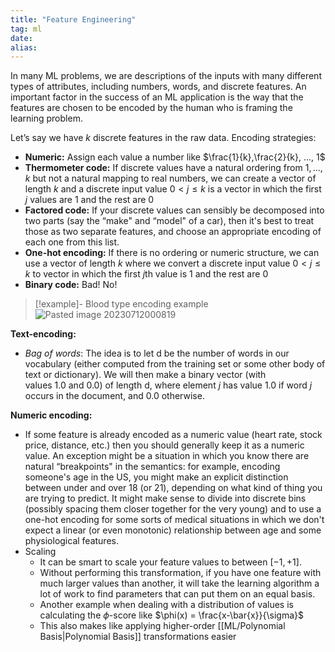 ```yaml
---
title: "Feature Engineering"
tag: ml
date: 
alias:
---
```


In many ML problems, we are descriptions of the inputs with many different types of attributes, including numbers, words, and discrete features. An important factor in the success of an ML application is the way that the features are chosen to be encoded by the human who is framing the learning problem. 

Let’s say we have $k$ discrete features in the raw data. Encoding strategies:
- **Numeric:** Assign each value a number like $\frac{1}{k},\frac{2}{k}, ..., 1$
- **Thermometer code:** If discrete values have a natural ordering from $1, ..., k$ but not a natural mapping to real numbers, we can create a vector of length $k$ and a discrete input value $0 < j \leq k$ is a vector in which the first $j$ values are $1$ and the rest are $0$
- **Factored code:** If your discrete values can sensibly be decomposed into two parts (say the “make" and “model" of a car), then it's best to treat those as two separate features, and choose an appropriate encoding of each one from this list.
- **One-hot encoding:** If there is no ordering or numeric structure, we can use a vector of length $k$ where we convert a discrete input value $0 < j \leq k$ to vector in which the first $j$th value is $1$ and the rest are $0$
- **Binary code:** Bad! No!

>[!example]- Blood type encoding example
>![Pasted image 20230712000819](ML/attachments/Pasted%20image%2020230712000819.png)

**Text-encoding:**
- _Bag of words_: The idea is to let d be the number of words in our vocabulary (either computed from the training set or some other body of text or dictionary). We will then make a binary vector (with values 1.0 and 0.0) of length d, where element $j$ has value 1.0 if word $j$ occurs in the document, and 0.0 otherwise.

**Numeric encoding:**
- If some feature is already encoded as a numeric value (heart rate, stock price, distance, etc.) then you should generally keep it as a numeric value. An exception might be a situation in which you know there are natural “breakpoints" in the semantics: for example, encoding someone's age in the US, you might make an explicit distinction between under and over 18 (or 21), depending on what kind of thing you are trying to predict. It might make sense to divide into discrete bins (possibly spacing them closer together for the very young) and to use a one-hot encoding for some sorts of medical situations in which we don't expect a linear (or even monotonic) relationship between age and some physiological features.
- Scaling
	- It can be smart to scale your feature values to between $[-1, +1]$. 
	- Without performing this transformation, if you have one feature with much larger values than another, it will take the learning algorithm a lot of work to find parameters that can put them on an equal basis.
	- Another example when dealing with a distribution of values is calculating the $\phi$-score like $\phi(x) = \frac{x-\bar{x}}{\sigma}$
	- This also makes like applying higher-order [[ML/Polynomial Basis|Polynomial Basis]] transformations easier